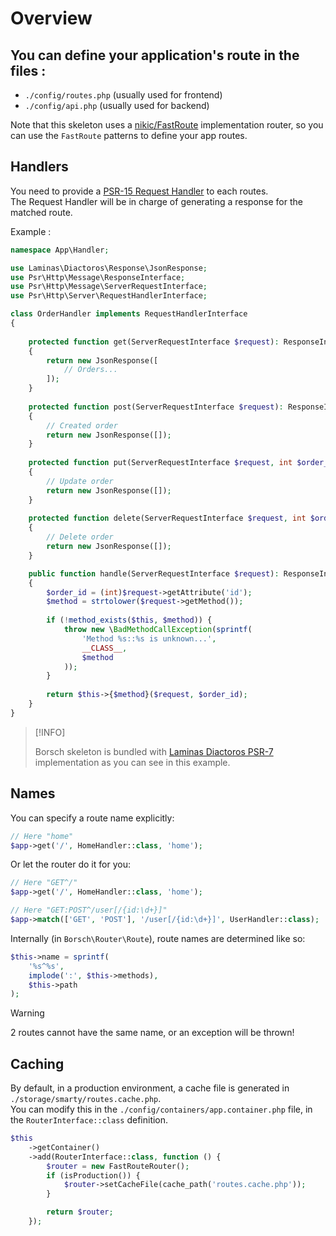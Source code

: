 # Overview

You can define your application's route in the files :
- 
- `./config/routes.php` (usually used for frontend)
- `./config/api.php` (usually used for backend)

Note that this skeleton uses a [nikic/FastRoute](https://github.com/nikic/FastRoute) implementation
router, so you can use the `FastRoute` patterns to define your app routes.

## Handlers

You need to provide a [PSR-15 Request Handler](https://www.php-fig.org/psr/psr-15) to each routes.  
The Request Handler will be in charge of generating a response for the matched route.

Example :

```php
namespace App\Handler;

use Laminas\Diactoros\Response\JsonResponse;
use Psr\Http\Message\ResponseInterface;
use Psr\Http\Message\ServerRequestInterface;
use Psr\Http\Server\RequestHandlerInterface;

class OrderHandler implements RequestHandlerInterface
{
    
    protected function get(ServerRequestInterface $request): ResponseInterface
    {
        return new JsonResponse([
            // Orders...
        ]);
    }
    
    protected function post(ServerRequestInterface $request): ResponseInterface
    {
        // Created order
        return new JsonResponse([]);
    }
    
    protected function put(ServerRequestInterface $request, int $order_id): ResponseInterface
    {
        // Update order
        return new JsonResponse([]);
    }
    
    protected function delete(ServerRequestInterface $request, int $order_id): ResponseInterface
    {
        // Delete order
        return new JsonResponse([]);
    }

    public function handle(ServerRequestInterface $request): ResponseInterface
    {
        $order_id = (int)$request->getAttribute('id');
        $method = strtolower($request->getMethod());
        
        if (!method_exists($this, $method)) {
            throw new \BadMethodCallException(sprintf(
                'Method %s::%s is unknown...',
                __CLASS__,
                $method
            ));
        }
        
        return $this->{$method}($request, $order_id);
    }
}
```

> [!INFO]
>
> Borsch skeleton is bundled with [Laminas Diactoros PSR-7](https://github.com/laminas/laminas-diactoros)
> implementation as you can see in this example.

## Names

You can specify a route name explicitly:

```php
// Here "home"
$app->get('/', HomeHandler::class, 'home');
```

Or let the router do it for you:

```php
// Here "GET^/"
$app->get('/', HomeHandler::class, 'home');

// Here "GET:POST^/user[/{id:\d+}]"
$app->match(['GET', 'POST'], '/user[/{id:\d+}]', UserHandler::class);
```

Internally (in `Borsch\Router\Route`), route names are determined like so:

```php
$this->name = sprintf(
    '%s^%s',
    implode(':', $this->methods),
    $this->path
);
```

> [!WARNING]
> 
> 2 routes cannot have the same name, or an exception will be thrown!

## Caching

By default, in a production environment, a cache file is generated in
`./storage/smarty/routes.cache.php`.  
You can modify this in the `./config/containers/app.container.php` file, in the
`RouterInterface::class` definition.

```php
$this
    ->getContainer()
    ->add(RouterInterface::class, function () {
        $router = new FastRouteRouter();
        if (isProduction()) {
            $router->setCacheFile(cache_path('routes.cache.php'));
        }

        return $router;
    });
```
